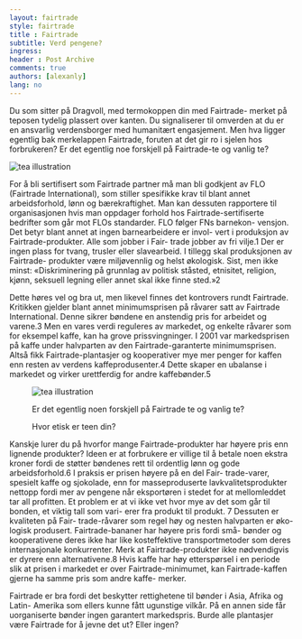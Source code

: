 ```yaml
---
layout: fairtrade
style: fairtrade
title : Fairtrade
subtitle: Verd pengene?
ingress: 
header : Post Archive
comments: true
authors: [alexanly]
lang: no
---
```


<section class="ingress">
<p class="pre">
Du som sitter på Dragvoll, med termokoppen din med Fairtrade-
merket på teposen tydelig plassert over kanten. Du signaliserer til 
omverden at du er en ansvarlig verdensborger med humanitært 
engasjement. Men hva ligger egentlig bak merkelappen Fairtrade, 
foruten at det gir ro i sjelen hos forbrukeren? Er det 
egentlig noe forskjell på Fairtrade-te og vanlig te?
</p>
</section>







<img src="http://i.imgur.com/Fjitk.png" id="tea-ill" alt="tea illustration">

<p class="pre">
For å bli sertifisert som Fairtrade partner må man bli godkjent av FLO 
(Fairtrade International), som stiller spesifikke krav til blant annet 
arbeidsforhold, lønn og bærekraftighet. Man kan dessuten rapportere til 
organisasjonen hvis man oppdager forhold hos Fairtrade-sertifiserte 
bedrifter som går mot FLOs standarder. FLO følger FNs barnekon-
vensjon. Det betyr blant annet at ingen barnearbeidere er invol-
vert i produksjon av Fairtrade-produkter. Alle som jobber i Fair-
trade jobber av fri vilje.1 Der er ingen plass for tvang, trusler 
eller slavearbeid. I tillegg skal produksjonen av Fairtrade-
produkter være miljøvennlig og helst økologisk. Sist, men ikke 
minst: «Diskriminering på grunnlag av politisk ståsted, etnisitet, 
religion, kjønn, seksuell legning eller annet skal ikke finne sted.»2
</p>

<p>
Dette høres vel og bra ut, men likevel finnes det kontrovers rundt Fairtrade. Kritikken gjelder blant annet minimumsprisen på råvarer satt av Fairtrade International. Denne sikrer bøndene en anstendig pris for arbeidet og varene.3 Men en vares verdi reguleres av markedet, og enkelte råvarer som for eksempel kaffe, kan ha grove prissvingninger. I 2001 var markedsprisen på kaffe under halvparten av den Fairtrade-garanterte minimumsprisen. Altså fikk Fairtrade-plantasjer og kooperativer mye mer penger for kaffen enn resten av verdens kaffeprodusenter.4 Dette skaper en ubalanse i markedet og virker urettferdig for andre kaffebønder.5
</p>


<figure id="hipster-ill">
	<img src="http://i.imgur.com/rugOn.jpg" alt="tea illustration">
	<figcaption>
		<p>Er det egentlig noen forskjell på Fairtrade te og vanlig te?</p>
		<p>Hvor etisk er teen din?</p>
	</figcaption>
</figure>


<p class="pre">
Kanskje lurer du på hvorfor mange Fairtrade-produkter har høyere pris 
enn lignende produkter? Ideen er at forbrukere er villige til å betale 
noen ekstra kroner fordi de støtter bøndenes rett til ordentlig lønn 
og gode arbeidsforhold.6 I praksis er prisen høyere på en del Fair-
trade-varer, spesielt kaffe og sjokolade, enn for masseproduserte 
lavkvalitetsprodukter nettopp fordi mer av pengene når eksportøren 
i stedet for at mellomleddet tar all profitten. Et problem er at vi ikke 
vet hvor mye av det som går til bonden, et viktig tall som vari-
erer fra produkt til produkt. 7 Dessuten er kvaliteten på Fair-
trade-råvarer som regel høy og nesten halvparten er øko-
logisk produsert. Fairtrade-bananer har høyere pris fordi små-
bønder og kooperativene deres ikke har like kosteffektive 
transportmetoder som deres internasjonale konkurrenter. 
Merk at Fairtrade-produkter ikke nødvendigvis er dyrere enn 
alternativene.8 Hvis kaffe har høy etterspørsel i en periode 
slik at prisen i markedet er over Fairtrade-minimumet, kan 
Fairtrade-kaffen gjerne ha samme pris som andre kaffe-
merker.
</p>

<p class="pre">
Fairtrade er bra fordi det beskytter rettighetene til bønder i Asia, Afrika og Latin-
Amerika som ellers kunne fått ugunstige vilkår. På en annen side får uorganiserte bønder ingen 
garantert markedspris. Burde alle plantasjer være Fairtrade for å jevne det ut? Eller ingen?
</p>










